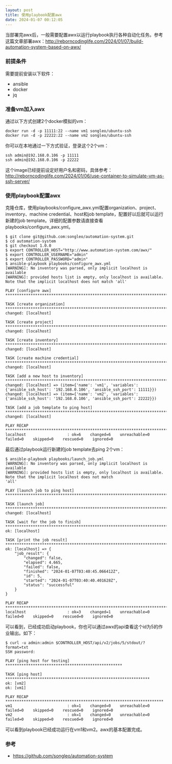 ```yaml
---
layout: post
title: 使用playbook配置awx
date: 2024-01-07 00:12:05
---
```


当部署完awx后，一般需要配置awx以运行playbook执行各种自动化任务。参考这篇文章部署awx：http://reborncodinglife.com/2024/01/07/build-automation-system-based-on-awx/

### 前提条件

需要提前安装以下软件：

- ansible
- docker
- jq

### 准备vm加入awx

通过以下方式创建2个docker模拟的vm：

```
docker run -d -p 11111:22 --name vm1 songleo/ubuntu-ssh
docker run -d -p 22222:22 --name vm2 songleo/ubuntu-ssh
```

你可以在本地通过一下方式验证，登录这个2个vm：

```
ssh admin@192.168.0.106 -p 11111
ssh admin@192.168.0.106 -p 22222
```

这个image已经提前设定好用户名和密码，具体参考：http://reborncodinglife.com/2024/01/06/use-container-to-simulate-vm-as-ssh-server/

### 使用playbook配置awx

克隆仓库，使用playbooks/configure_awx.yml配置organization、project、inventory、machine credential、host和job template，配置好以后就可以运行新建的job template。详细的配置参数请直接查看playbooks/configure_awx.yml。

```
$ git clone git@github.com:songleo/automation-system.git
$ cd automation-system
$ git checkout 1.0.0
$ export CONTROLLER_HOST="http://www.automation-system.com/awx/"
$ export CONTROLLER_USERNAME="admin"
$ export CONTROLLER_PASSWORD="admin"
$ ansible-playbook playbooks/configure_awx.yml
[WARNING]: No inventory was parsed, only implicit localhost is available
[WARNING]: provided hosts list is empty, only localhost is available. Note that the implicit localhost does not match 'all'

PLAY [configure awx] *********************************************************************************************************

TASK [create organization] ***************************************************************************************************
changed: [localhost]

TASK [create project] ********************************************************************************************************
changed: [localhost]

TASK [create inventory] ******************************************************************************************************
changed: [localhost]

TASK [create machine credential] *********************************************************************************************
changed: [localhost]

TASK [add a new host to inventory] *******************************************************************************************
changed: [localhost] => (item={'name': 'vm1', 'variables': {'ansible_ssh_host': '192.168.0.106', 'ansible_ssh_port': 11111}})
changed: [localhost] => (item={'name': 'vm2', 'variables': {'ansible_ssh_host': '192.168.0.106', 'ansible_ssh_port': 22222}})

TASK [add a job template to ping host] ***************************************************************************************
changed: [localhost]

PLAY RECAP *******************************************************************************************************************
localhost                  : ok=6    changed=6    unreachable=0    failed=0    skipped=0    rescued=0    ignored=0
```

最后通过playbook运行新建的job template去ping 2个vm：

```
$ ansible-playbook playbooks/launch_job.yml
[WARNING]: No inventory was parsed, only implicit localhost is available
[WARNING]: provided hosts list is empty, only localhost is available. Note that the implicit localhost does not match
'all'

PLAY [launch job to ping host] ******************************************************************************************

TASK [launch job] *******************************************************************************************************
changed: [localhost]

TASK [wait for the job to finish] ***************************************************************************************
ok: [localhost]

TASK [print the job result] *********************************************************************************************
ok: [localhost] => {
    "job_result": {
        "changed": false,
        "elapsed": 4.665,
        "failed": false,
        "finished": "2024-01-07T03:40:45.066412Z",
        "id": 5,
        "started": "2024-01-07T03:40:40.401628Z",
        "status": "successful"
    }
}

PLAY RECAP **************************************************************************************************************
localhost                  : ok=3    changed=1    unreachable=0    failed=0    skipped=0    rescued=0    ignored=0
```

可以看到，已经成功启动playbook，你也可以通过awx的api查看这个id为5的作业输出。如下：

```
$ curl -u admin:admin $CONTROLLER_HOST/api/v2/jobs/5/stdout/?format=txt
SSH password:

PLAY [ping host for testing] ***************************************************

TASK [ping host] ***************************************************************
ok: [vm2]
ok: [vm1]

PLAY RECAP *********************************************************************
vm1                        : ok=1    changed=0    unreachable=0    failed=0    skipped=0    rescued=0    ignored=0
vm2                        : ok=1    changed=0    unreachable=0    failed=0    skipped=0    rescued=0    ignored=0
```

可以看到playbook已经成功运行在vm1和vm2。awx的基本配置完成。

### 参考

- https://github.com/songleo/automation-system
